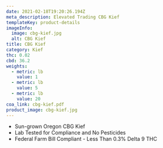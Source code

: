 ```yaml
---
date: 2021-02-18T19:20:26.194Z
meta_description: Elevated Trading CBG Kief
templateKey: product-details
imageInfo:
  image: cbg-kief.jpg
  alt: CBG Kief
title: CBG Kief
category: Kief
thc: 0.02
cbd: 36.2
weights:
  - metric: lb
    value: 1
  - metric: lb
    value: 5
  - metric: lb
    value: 20
coa_link: cbg-kief.pdf
product_image: cbg-kief.jpg
---
```


- Sun-grown Oregon CBG Kief
- Lab Tested for Compliance and No Pesticides
- Federal Farm Bill Compliant - Less Than 0.3% Delta 9 THC
